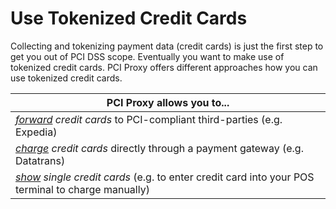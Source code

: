 # Use Tokenized Credit Cards

Collecting and tokenizing payment data (credit cards) is just the first step to get you out of PCI DSS scope. Eventually you want to make use of tokenized credit cards. PCI Proxy offers different approaches how you can use tokenized credit cards.

| **PCI Proxy allows you to...** |
| -- |
| *[forward](forward.html) credit cards* to PCI-compliant third-parties (e.g. Expedia) |
| *[charge](charge.html) credit cards* directly through a payment gateway (e.g. Datatrans) |
| *[show](show.html) single credit cards* (e.g. to enter credit card into your POS terminal to charge manually) |



